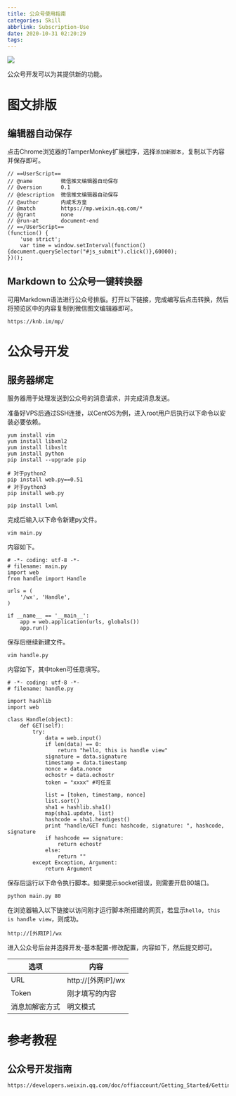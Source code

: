 ```yaml
---
title: 公众号使用指南
categories: Skill
abbrlink: Subscription-Use
date: 2020-10-31 02:20:29
tags:
---
```


![](https://tva1.sinaimg.cn/large/0081Kckwly1gk7x9t5no2j30yk0jgwki.jpg)

公众号开发可以为其提供新的功能。

<!-- more -->

# 图文排版

## 编辑器自动保存

点击Chrome浏览器的TamperMonkey扩展程序，选择`添加新脚本`，复制以下内容并保存即可。

```
// ==UserScript==
// @name         微信推文编辑器自动保存
// @version      0.1
// @description  微信推文编辑器自动保存
// @author       内咸禾方皇
// @match        https://mp.weixin.qq.com/*
// @grant        none
// @run-at       document-end
// ==/UserScript==
(function() {
    'use strict';
    var time = window.setInterval(function(){document.querySelector("#js_submit").click()},60000);
})();
```

## Markdown to 公众号一键转换器

可用Markdown语法进行公众号排版。打开以下链接，完成编写后点击转换，然后将预览区中的内容复制到微信图文编辑器即可。

```
https://knb.im/mp/
```

# 公众号开发

## 服务器绑定

服务器用于处理发送到公众号的消息请求，并完成消息发送。

准备好VPS后通过SSH连接，以CentOS为例，进入root用户后执行以下命令以安装必要依赖。

```
yum install vim
yum install libxml2
yum install libxslt
yum install python
pip install --upgrade pip

# 对于python2
pip install web.py==0.51
# 对于python3
pip install web.py

pip install lxml
```

完成后输入以下命令新建py文件。

```
vim main.py
```

内容如下。

```
# -*- coding: utf-8 -*-
# filename: main.py
import web
from handle import Handle

urls = (
    '/wx', 'Handle',
)

if __name__ == '__main__':
    app = web.application(urls, globals())
    app.run()
```

保存后继续新建文件。

```
vim handle.py
```

内容如下，其中token可任意填写。

```
# -*- coding: utf-8 -*-
# filename: handle.py

import hashlib
import web

class Handle(object):
    def GET(self):
        try:
            data = web.input()
            if len(data) == 0:
                return "hello, this is handle view"
            signature = data.signature
            timestamp = data.timestamp
            nonce = data.nonce
            echostr = data.echostr
            token = "xxxx" #可任意

            list = [token, timestamp, nonce]
            list.sort()
            sha1 = hashlib.sha1()
            map(sha1.update, list)
            hashcode = sha1.hexdigest()
            print "handle/GET func: hashcode, signature: ", hashcode, signature
            if hashcode == signature:
                return echostr
            else:
                return ""
        except Exception, Argument:
            return Argument
```

保存后运行以下命令执行脚本。如果提示socket错误，则需要开启80端口。

```
python main.py 80
```

在浏览器输入以下链接以访问刚才运行脚本所搭建的网页，若显示`hello, this is handle view`，则成功。

```
http://[外网IP]/wx
```

进入公众号后台并选择开发-基本配置-修改配置，内容如下，然后提交即可。

|      选项      |        内容        |
|----------------|--------------------|
| URL            | http://[外网IP]/wx |
| Token          | 刚才填写的内容     |
| 消息加解密方式 | 明文模式           |

# 参考教程

## 公众号开发指南

```
https://developers.weixin.qq.com/doc/offiaccount/Getting_Started/Getting_Started_Guide.html
```
